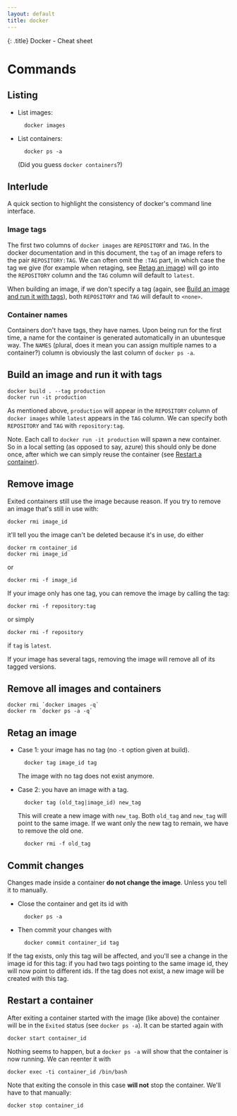 ```yaml
---
layout: default
title: docker
---
```


{: .title}
Docker - Cheat sheet

# Commands
## Listing
- List images:

		docker images

- List containers:

		docker ps -a

	(Did you guess `docker containers`?)

## Interlude
A quick section to highlight the consistency of docker's command line interface.

### Image tags
The first two columns of `docker images` are `REPOSITORY` and `TAG`. In the docker documentation and in this document, the `tag` of an image
refers to the pair `REPOSITORY:TAG`. We can often omit the `:TAG` part, in which case the tag we give
(for example when retaging, see [Retag an image](#retag-an-image)) will go into the `REPOSITORY` column and the `TAG` column will default to `latest`.

When building an image, if we don't specify a tag (again, see [Build an image and run it with tags](#build-an-image-and-run-it-with-tags)),
both `REPOSITORY` and `TAG` will default to `<none>`.

### Container names
Containers don't have tags, they have names. Upon being run for the first time, a name for the container is generated automatically
in an ubuntesque way. The `NAMES` (plural, does it mean you can assign multiple names to a container?) column is obviously the last column of `docker ps -a`.

## Build an image and run it with tags

	docker build . --tag production
	docker run -it production

As mentioned above, `production` will appear in the `REPOSITORY` column of `docker images` while `latest` appears in the `TAG` column.
We can specify both `REPOSITORY` and `TAG` with `repository:tag`.

Note. Each call to `docker run -it production` will spawn a new container. So in a local setting (as opposed to say, azure)
this should only be done once, after which we can simply reuse the container (see [Restart a container](#restart-a-container)).

## Remove image
Exited containers still use the image because reason. If you try to remove an image that's still in use with:

	docker rmi image_id

it'll tell you the image can't be deleted because it's in use, do either

	docker rm container_id
	docker rmi image_id

or

	docker rmi -f image_id

If your image only has one tag, you can remove the image by calling the tag:

	docker rmi -f repository:tag

or simply

	docker rmi -f repository

if `tag` is `latest`.

If your image has several tags, removing the image will remove all of its tagged versions.

## Remove all images and containers

	docker rmi `docker images -q`
	docker rm `docker ps -a -q`

## Retag an image
- Case 1: your image has no tag (no `-t` option given at build).

		docker tag image_id tag

	The image with no tag does not exist anymore.

- Case 2: you have an image with a tag.

		docker tag (old_tag|image_id) new_tag

	This will create a new image with `new_tag`. Both `old_tag` and `new_tag` will point to the same image.
	If we want only the new tag to remain, we have to remove the old one.

		docker rmi -f old_tag

## Commit changes
Changes made inside a container **do not change the image**. Unless you tell it to manually.

- Close the container and get its id with

		docker ps -a

- Then commit your changes with

		docker commit container_id tag

If the tag exists, only this tag will be affected, and you'll see a change in the image id for this tag:
if you had two tags pointing to the same image id, they will now point to different ids.
If the tag does not exist, a new image will be created with this tag.

## Restart a container
After exiting a container started with the image (like above) the container will be in the `Exited` status (see `docker ps -a`).
It can be started again with

	docker start container_id

Nothing seems to happen, but a `docker ps -a` will show that the container is now running. We can reenter it with

	docker exec -ti container_id /bin/bash

Note that exiting the console in this case **will not** stop the container. We'll have to that manually:

	docker stop container_id


